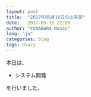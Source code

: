 ```yaml
---
layout: post
title:  "2017年05月16日の出来事"
date:   2017-05-16 22:00
author: "FUNABARA Masao"
lang: "ja"
categories: blog
tags: diary
---
```


本日は、

* システム開発

を行いました。
